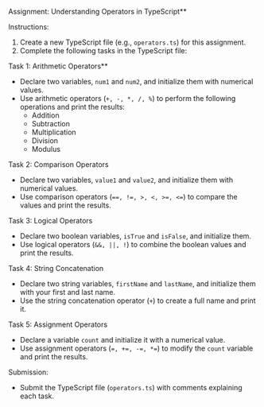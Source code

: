 
Assignment: Understanding Operators in TypeScript**


Instructions:
1. Create a new TypeScript file (e.g., `operators.ts`) for this assignment.
2. Complete the following tasks in the TypeScript file:

Task 1: Arithmetic Operators**
- Declare two variables, `num1` and `num2`, and initialize them with numerical values.
- Use arithmetic operators (`+, -, *, /, %`) to perform the following operations and print the results:
  - Addition
  - Subtraction
  - Multiplication
  - Division
  - Modulus

Task 2: Comparison Operators
- Declare two variables, `value1` and `value2`, and initialize them with numerical values.
- Use comparison operators (`==, !=, >, <, >=, <=`) to compare the values and print the results.

Task 3: Logical Operators
- Declare two boolean variables, `isTrue` and `isFalse`, and initialize them.
- Use logical operators (`&&, ||, !`) to combine the boolean values and print the results.

Task 4: String Concatenation
- Declare two string variables, `firstName` and `lastName`, and initialize them with your first and last name.
- Use the string concatenation operator (`+`) to create a full name and print it.

Task 5: Assignment Operators
- Declare a variable `count` and initialize it with a numerical value.
- Use assignment operators (`=, +=, -=, *=`) to modify the `count` variable and print the results.


Submission:
- Submit the TypeScript file (`operators.ts`) with comments explaining each task.

